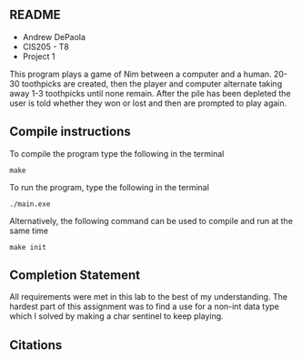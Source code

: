 ## README
- Andrew DePaola 
- CIS205 - T8 
- Project 1

This program plays a game of Nim between a computer and a human. 20-30
toothpicks are created, then the player and computer alternate taking away
1-3 toothpicks until none remain. After the pile has been depleted the user
is told whether they won or lost and then are prompted to play again.

## Compile instructions 

To compile the program type the following in the terminal 

```
make
```
To run the program, type the following in the terminal
```
./main.exe
``` 
Alternatively, the following command can be used to compile and run at the same time
```
make init
```

## Completion Statement
All requirements were met in this lab to the best of my understanding. The hardest part of this
assignment was to find a use for a non-int data type which I solved by making a char sentinel to keep playing.

## Citations


